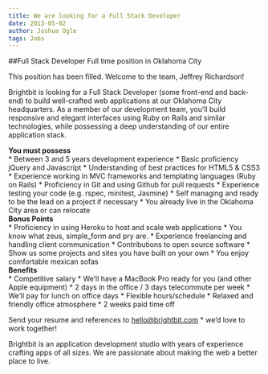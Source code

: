 ```yaml
---
title: We are looking for a Full Stack Developer
date: 2013-05-02
author: Joshua Ogle
tags: Jobs
---
```

##Full Stack Developer
Full time position in Oklahoma City

<p class="info">This position has been filled. Welcome to the team, Jeffrey Richardson!</p>

Brightbit is looking for a Full Stack Developer (some front-end and back-end) to build well-crafted web applications at our Oklahoma City headquarters. As a member of our development team, you’ll build responsive and elegant interfaces using Ruby on Rails and similar technologies, while possessing a deep understanding of our entire application stack.

<div><strong>You must possess</strong></div>
* Between 3 and 5 years development experience
* Basic proficiency jQuery and Javascript
* Understanding of best practices for HTML5 & CSS3
* Experience working in MVC frameworks and templating languages (Ruby on Rails)
* Proficiency in Git and using Github for pull requests
* Experience testing your code (e.g. rspec, minitest, Jasmine)
* Self managing and ready to be the lead on a project if necessary
* You already live in the Oklahoma City area or can relocate

<div><strong>Bonus Points</strong></div>
* Proficiency in using Heroku to host and scale web applications
* You know what zeus, simple_form and pry are.
* Experience freelancing and handling client communication
* Contributions to open source software
* Show us some projects and sites you have built on your own
* You enjoy comfortable mexican sofas

<div><strong>Benefits</strong></div>
* Competitive salary
* We’ll have a MacBook Pro ready for you (and other Apple equipment)
* 2 days in the office / 3 days telecommute per week
* We’ll pay for lunch on office days
* Flexible hours/schedule
* Relaxed and friendly office atmosphere
* 2 weeks paid time off

Send your resume and references to <hello@brightbit.com> * we’d love to work together!


Brightbit is an application development studio with years of experience crafting apps of all sizes. We are passionate about making the web a better place to live.
